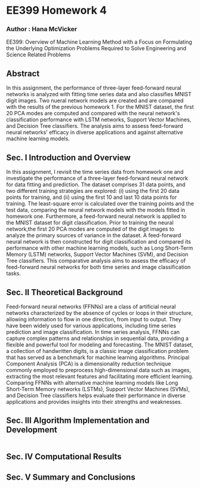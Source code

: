 # EE399 Homework 4

### Author : Hana McVicker

EE399: Overview of Machine Learning Method with a Focus on Formulating the Underlying Optimization Problems Required to Solve Engineering and Science Related Problems

## Abstract
In this assignment, the performance of three-layer feed-forward neural networks is analyzed with fitting time series data and also classifies MNIST digit images. Two nueral network models are created and are compared with the results of the previous homework 1. For the MNIST dataset, the first 20 PCA modes are computed and compared with the neural network's classification performance with LSTM networks, Support Vector Machines, and Decision Tree classifiers. The analysis aims to assess feed-forward neural networks' efficacy in diverse applications and against alternative machine learning models.


## Sec. I Introduction and Overview
In this assignment, I revisit the time series data from homework one and investigate the performance of a three-layer feed-forward neural network for data fitting and prediction. The dataset comprises 31 data points, and two different training strategies are explored: (i) using the first 20 data points for training, and (ii) using the first 10 and last 10 data points for training. The least-square error is calculated over the training points and the test data, comparing the neural network models with the models fitted in homework one. Furthermore, a feed-forward neural network is applied to the MNIST dataset for digit classification. Prior to training the neural network,the first 20 PCA modes are computed of the digit images to analyze the primary sources of variance in the dataset. A feed-forward neural network is then constructed for digit classification and compared its performance with other machine learning models, such as Long Short-Term Memory (LSTM) networks, Support Vector Machines (SVM), and Decision Tree classifiers. This comparative analysis aims to assess the efficacy of feed-forward neural networks for both time series and image classification tasks.

## Sec. II Theoretical Background

Feed-forward neural networks (FFNNs) are a class of artificial neural networks characterized by the absence of cycles or loops in their structure, allowing information to flow in one direction, from input to output. They have been widely used for various applications, including time series prediction and image classification. In time series analysis, FFNNs can capture complex patterns and relationships in sequential data, providing a flexible and powerful tool for modeling and forecasting. The MNIST dataset, a collection of handwritten digits, is a classic image classification problem that has served as a benchmark for machine learning algorithms. Principal Component Analysis (PCA) is a dimensionality reduction technique commonly employed to preprocess high-dimensional data such as images, extracting the most relevant features and facilitating more efficient learning. Comparing FFNNs with alternative machine learning models like Long Short-Term Memory networks (LSTMs), Support Vector Machines (SVMs), and Decision Tree classifiers helps evaluate their performance in diverse applications and provides insights into their strengths and weaknesses. 

## Sec. III Algorithm Implementation and Development

```

```


## Sec. IV Computational Results


## Sec. V Summary and Conclusions

